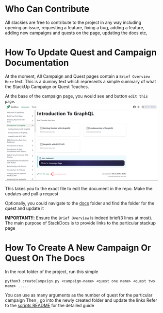# Who Can Contribute

All stackies are free to contribute to the project in any way including opening an issue, requesting a feature, fixing a bug, adding a feature, adding new campaigns and quests on the page, updating the docs etc,

# How To Update Quest and Campaign Documentation

At the moment, All Campaign and Quest pages contain a `Brief Overview Here` text. This is a dummy text which represents a simple summary of what the StackUp Campaign or Quest Teaches.

At the base of the campaign page, you would see and button `edit this page`.
![Edit Page Screen Shot](static/img/edit-screenshot.png)

This takes you to the exact file to edit the document in the repo. Make the updates and pull a request

Optionally, you could navigate to the [docs](/docs/) folder and find the folder for the quest and update it

**IMPORTANT!!**: Ensure the `Brief Overview` is indeed brief(3 lines at most). The main purpose of StackDocs is to provide links to the particular stackup page

# How To Create A New Campaign Or Quest On The Docs

In the root folder of the project, run this simple

```
python3 createCampaign.py <campaign-name> <quest one name> <quest two name> .....
```

You can use as many arguments as the number of quest for the particular campaign
Then , go into the newly created folder and update the links
Refer to the [scripts README](/scripts/README.md) for the detailed guide

<!--Issues URL-->

[issues-url]: https://github.com/Complexlity/stackdocs/issues
